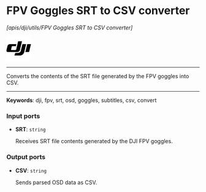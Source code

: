 # FPV Goggles SRT to CSV converter

_[apis/dji/utils/FPV Goggles SRT to CSV converter]_

![icon](</assets/icons/64c698ac-b7a6-4af2-bb7d-489d49098743.png>)

---

Converts the contents of the SRT file generated by the FPV goggles into CSV.<br>

---

__Keywords__: dji, fpv, srt, osd, goggles, subtitles, csv, convert

### Input ports

* __SRT__: ` string `

    Receives SRT file contents generated by the DJI FPV goggles.<br>

### Output ports

* __CSV__: ` string `

    Sends parsed OSD data as CSV.<br>

